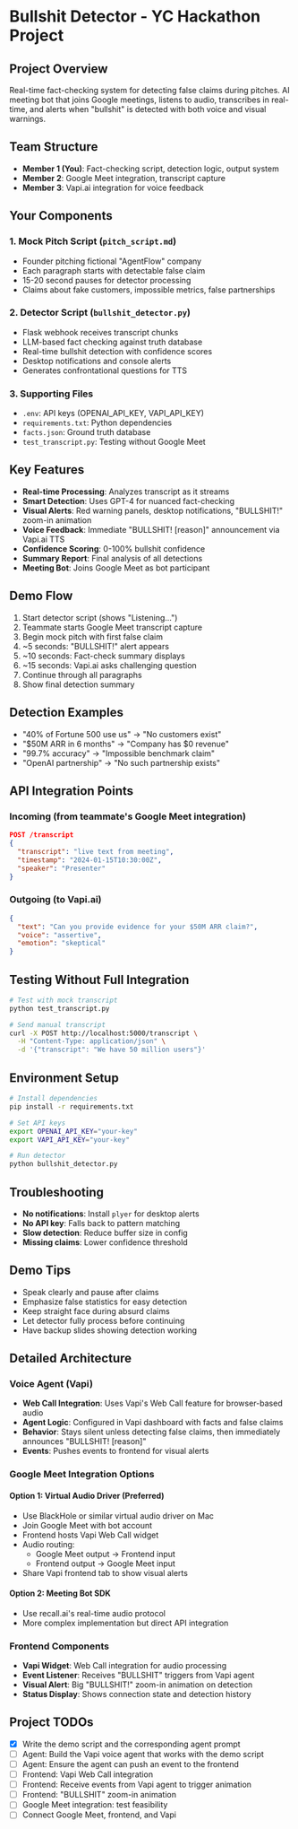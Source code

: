 # Bullshit Detector - YC Hackathon Project

## Project Overview
Real-time fact-checking system for detecting false claims during pitches. AI meeting bot that joins Google meetings, listens to audio, transcribes in real-time, and alerts when "bullshit" is detected with both voice and visual warnings.

## Team Structure
- **Member 1 (You)**: Fact-checking script, detection logic, output system
- **Member 2**: Google Meet integration, transcript capture
- **Member 3**: Vapi.ai integration for voice feedback

## Your Components

### 1. Mock Pitch Script (`pitch_script.md`)
- Founder pitching fictional "AgentFlow" company
- Each paragraph starts with detectable false claim
- 15-20 second pauses for detector processing
- Claims about fake customers, impossible metrics, false partnerships

### 2. Detector Script (`bullshit_detector.py`)
- Flask webhook receives transcript chunks
- LLM-based fact checking against truth database
- Real-time bullshit detection with confidence scores
- Desktop notifications and console alerts
- Generates confrontational questions for TTS

### 3. Supporting Files
- `.env`: API keys (OPENAI_API_KEY, VAPI_API_KEY)
- `requirements.txt`: Python dependencies
- `facts.json`: Ground truth database
- `test_transcript.py`: Testing without Google Meet

## Key Features
- **Real-time Processing**: Analyzes transcript as it streams
- **Smart Detection**: Uses GPT-4 for nuanced fact-checking
- **Visual Alerts**: Red warning panels, desktop notifications, "BULLSHIT!" zoom-in animation
- **Voice Feedback**: Immediate "BULLSHIT! [reason]" announcement via Vapi.ai TTS
- **Confidence Scoring**: 0-100% bullshit confidence
- **Summary Report**: Final analysis of all detections
- **Meeting Bot**: Joins Google Meet as bot participant

## Demo Flow
1. Start detector script (shows "Listening...")
2. Teammate starts Google Meet transcript capture
3. Begin mock pitch with first false claim
4. ~5 seconds: "BULLSHIT!" alert appears
5. ~10 seconds: Fact-check summary displays
6. ~15 seconds: Vapi.ai asks challenging question
7. Continue through all paragraphs
8. Show final detection summary

## Detection Examples
- "40% of Fortune 500 use us" → "No customers exist"
- "$50M ARR in 6 months" → "Company has $0 revenue"
- "99.7% accuracy" → "Impossible benchmark claim"
- "OpenAI partnership" → "No such partnership exists"

## API Integration Points

### Incoming (from teammate's Google Meet integration)
```json
POST /transcript
{
  "transcript": "live text from meeting",
  "timestamp": "2024-01-15T10:30:00Z",
  "speaker": "Presenter"
}
```

### Outgoing (to Vapi.ai)
```json
{
  "text": "Can you provide evidence for your $50M ARR claim?",
  "voice": "assertive",
  "emotion": "skeptical"
}
```

## Testing Without Full Integration
```bash
# Test with mock transcript
python test_transcript.py

# Send manual transcript
curl -X POST http://localhost:5000/transcript \
  -H "Content-Type: application/json" \
  -d '{"transcript": "We have 50 million users"}'
```

## Environment Setup
```bash
# Install dependencies
pip install -r requirements.txt

# Set API keys
export OPENAI_API_KEY="your-key"
export VAPI_API_KEY="your-key"

# Run detector
python bullshit_detector.py
```

## Troubleshooting
- **No notifications**: Install `plyer` for desktop alerts
- **No API key**: Falls back to pattern matching
- **Slow detection**: Reduce buffer size in config
- **Missing claims**: Lower confidence threshold

## Demo Tips
- Speak clearly and pause after claims
- Emphasize false statistics for easy detection
- Keep straight face during absurd claims
- Let detector fully process before continuing
- Have backup slides showing detection working

## Detailed Architecture

### Voice Agent (Vapi)
- **Web Call Integration**: Uses Vapi's Web Call feature for browser-based audio
- **Agent Logic**: Configured in Vapi dashboard with facts and false claims
- **Behavior**: Stays silent unless detecting false claims, then immediately announces "BULLSHIT! [reason]"
- **Events**: Pushes events to frontend for visual alerts

### Google Meet Integration Options

#### Option 1: Virtual Audio Driver (Preferred)
- Use BlackHole or similar virtual audio driver on Mac
- Join Google Meet with bot account
- Frontend hosts Vapi Web Call widget
- Audio routing:
  - Google Meet output → Frontend input
  - Frontend output → Google Meet input
- Share Vapi frontend tab to show visual alerts

#### Option 2: Meeting Bot SDK
- Use recall.ai's real-time audio protocol
- More complex implementation but direct API integration

### Frontend Components
- **Vapi Widget**: Web Call integration for audio processing
- **Event Listener**: Receives "BULLSHIT" triggers from Vapi agent
- **Visual Alert**: Big "BULLSHIT!" zoom-in animation on detection
- **Status Display**: Shows connection state and detection history

## Project TODOs

- [x] Write the demo script and the corresponding agent prompt
- [ ] Agent: Build the Vapi voice agent that works with the demo script
- [ ] Agent: Ensure the agent can push an event to the frontend
- [ ] Frontend: Vapi Web Call integration
- [ ] Frontend: Receive events from Vapi agent to trigger animation
- [ ] Frontend: "BULLSHIT" zoom-in animation
- [ ] Google Meet integration: test feasibility
- [ ] Connect Google Meet, frontend, and Vapi